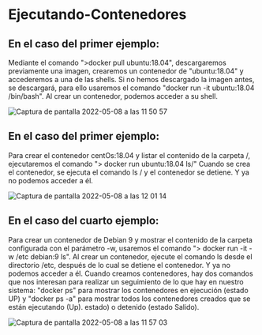 # Ejecutando-Contenedores

## En el caso del primer ejemplo:
<p> Mediante el comando ">docker pull ubuntu:18.04", descargaremos previamente una imagen, crearemos un contenedor de "ubuntu:18.04" y accederemos a una de las shells. Si no hemos descargado la imagen antes, se descargará, para ello usaremos el comando "docker run -it ubuntu:18.04 /bin/bash". Al crear un contenedor, podemos acceder a su shell.</p>  

![Captura de pantalla 2022-05-08 a las 11 50 57](https://user-images.githubusercontent.com/91874398/167291483-37cf6a28-f97e-4c4a-b8be-5b8c19d031c8.png)

## En el caso del primer ejemplo:
<p>Para crear el contenedor centOs:18.04 y listar el contenido de la carpeta /, ejecutaremos el comando "> docker run ubuntu:18.04 ls/" Cuando se crea el contenedor, se ejecuta el comando ls / y el contenedor se detiene. Y ya no podemos acceder a él.</p>

![Captura de pantalla 2022-05-08 a las 12 01 14](https://user-images.githubusercontent.com/91874398/167291588-b74fcb98-9e23-4a2b-b099-07a8c94c1bc2.png)

## En el caso del cuarto ejemplo:
<p>Para crear un contenedor de Debian 9 y mostrar el contenido de la carpeta configurada con el parámetro -w, usaremos el comando "> docker run -it -w /etc debian:9 ls". Al crear un contenedor, ejecute el comando ls desde el directorio /etc, después de lo cual se detiene el contenedor. Y ya no podemos acceder a él. Cuando creamos contenedores, hay dos comandos que nos interesan para realizar un seguimiento de lo que hay en nuestro sistema: "docker ps" para mostrar los contenedores en ejecución (estado UP) y "docker ps -a" para mostrar todos los contenedores creados que se están ejecutando (Up). estado) o detenido (estado Salido).</p>

![Captura de pantalla 2022-05-08 a las 11 57 03](https://user-images.githubusercontent.com/91874398/167291676-3765a7be-ac63-4005-88d2-01a9c6f52f5e.png)

